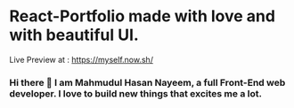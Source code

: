 # React-Portfolio made with love and with beautiful UI.

Live Preview at : https://myself.now.sh/

### Hi there 👋 I am Mahmudul Hasan Nayeem, a full Front-End web developer. I love to build new things that excites me a lot.


